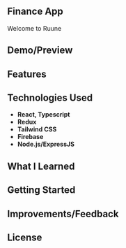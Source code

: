 ## Finance App
Welcome to Ruune

## Demo/Preview

## Features

## Technologies Used

- **React, Typescript**
- **Redux**
- **Tailwind CSS**
- **Firebase**
- **Node.js/ExpressJS**

## What I Learned

## Getting Started

## Improvements/Feedback

## License

